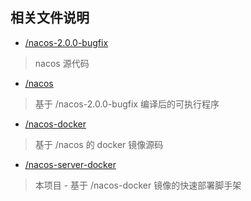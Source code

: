 ## 相关文件说明
* [/nacos-2.0.0-bugfix](https://github.com/alibaba/nacos/tree/2.0.0-bugfix)
> nacos 源代码
* [/nacos](https://github.com/alibaba/nacos/releases/tag/2.0.0-bugfix)
> 基于 /nacos-2.0.0-bugfix 编译后的可执行程序
* [/nacos-docker](https://github.com/nacos-group/nacos-docker)
> 基于 /nacos 的 docker 镜像源码
* [/nacos-server-docker](https://github.com/goindow/nacos-server-docker)
> 本项目 - 基于 /nacos-docker 镜像的快速部署脚手架
